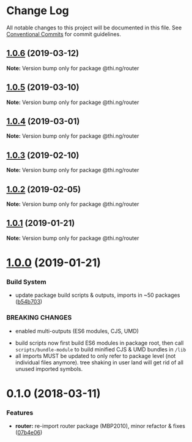 # Change Log

All notable changes to this project will be documented in this file.
See [Conventional Commits](https://conventionalcommits.org) for commit guidelines.

## [1.0.6](https://github.com/thi-ng/umbrella/compare/@thi.ng/router@1.0.5...@thi.ng/router@1.0.6) (2019-03-12)

**Note:** Version bump only for package @thi.ng/router





## [1.0.5](https://github.com/thi-ng/umbrella/compare/@thi.ng/router@1.0.4...@thi.ng/router@1.0.5) (2019-03-10)

**Note:** Version bump only for package @thi.ng/router





## [1.0.4](https://github.com/thi-ng/umbrella/compare/@thi.ng/router@1.0.3...@thi.ng/router@1.0.4) (2019-03-01)

**Note:** Version bump only for package @thi.ng/router





## [1.0.3](https://github.com/thi-ng/umbrella/compare/@thi.ng/router@1.0.2...@thi.ng/router@1.0.3) (2019-02-10)

**Note:** Version bump only for package @thi.ng/router





## [1.0.2](https://github.com/thi-ng/umbrella/compare/@thi.ng/router@1.0.1...@thi.ng/router@1.0.2) (2019-02-05)

**Note:** Version bump only for package @thi.ng/router





## [1.0.1](https://github.com/thi-ng/umbrella/compare/@thi.ng/router@1.0.0...@thi.ng/router@1.0.1) (2019-01-21)

**Note:** Version bump only for package @thi.ng/router





# [1.0.0](https://github.com/thi-ng/umbrella/compare/@thi.ng/router@0.1.30...@thi.ng/router@1.0.0) (2019-01-21)


### Build System

* update package build scripts & outputs, imports in ~50 packages ([b54b703](https://github.com/thi-ng/umbrella/commit/b54b703))


### BREAKING CHANGES

* enabled multi-outputs (ES6 modules, CJS, UMD)

- build scripts now first build ES6 modules in package root, then call
  `scripts/bundle-module` to build minified CJS & UMD bundles in `/lib`
- all imports MUST be updated to only refer to package level
  (not individual files anymore). tree shaking in user land will get rid of
  all unused imported symbols.


<a name="0.1.0"></a>
# 0.1.0 (2018-03-11)


### Features

* **router:** re-import router package (MBP2010), minor refactor & fixes ([07b4e06](https://github.com/thi-ng/umbrella/commit/07b4e06))
